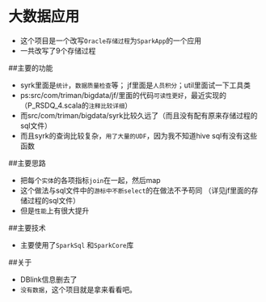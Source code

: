 # 大数据应用
* 这个项目是一个改写`Oracle存储过程`为`SparkApp`的一个应用
* 一共改写了9个存储过程

##主要的功能
* syrk里面是`统计`，`数据质量检查`等； jf里面是`人员积分`；util里面试一下工具类
* ps:src/com/triman/bigdata/jf/里面的代码`可读性更好`，最近实现的（P_RSDQ_4.scala的`注释比较详细`）
* 而src/com/triman/bigdata/syrk比较久远了（而且没有配有原来存储过程的sql文件）
* 而且syrk的查询比较复杂，`用了大量的UDF`，因为我不知道hive sql有没有这些函数

##主要思路
* 把每个`实体`的各项指标`join`在一起，然后map
* 这个做法与sql文件中的`游标中不断select`的在做法不予苟同
（详见jf里面的存储过程的sql文件）
* 但是`性能`上有很大提升

##主要技术
* 主要使用了`SparkSql` 和`SparkCore`库

##关于
* DBlink信息删去了
* `没有数据`，这个项目就是拿来看看吧。

